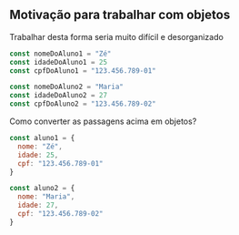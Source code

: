 ## Motivação para trabalhar com objetos

Trabalhar desta forma seria muito difícil e desorganizado

```js
const nomeDoAluno1 = "Zé"
const idadeDoAluno1 = 25
const cpfDoAluno1 = "123.456.789-01"

const nomeDoAluno2 = "Maria"
const idadeDoAluno2 = 27
const cpfDoAluno2 = "123.456.789-02"
```

Como converter as passagens acima em objetos?

```js
const aluno1 = {
  nome: "Zé",
  idade: 25,
  cpf: "123.456.789-01"
}

const aluno2 = {
  nome: "Maria",
  idade: 27,
  cpf: "123.456.789-02"
}
```